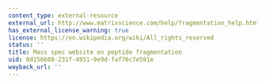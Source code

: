 ```yaml
---
content_type: external-resource
external_url: http://www.matrixscience.com/help/fragmentation_help.html
has_external_license_warning: true
license: https://en.wikipedia.org/wiki/All_rights_reserved
status: ''
title: Mass spec website on peptide fragmentation
uid: 0d156608-231f-4931-9e9d-faf76c7e591e
wayback_url: ''
---
```

